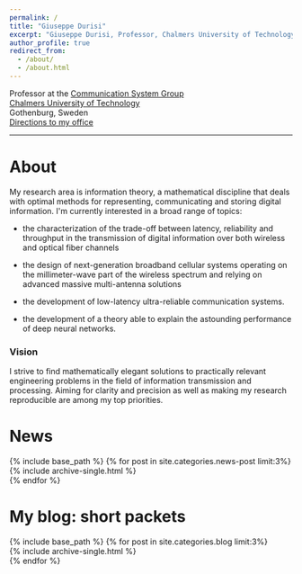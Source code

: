 ```yaml
---
permalink: /
title: "Giuseppe Durisi"
excerpt: "Giuseppe Durisi, Professor, Chalmers University of Technology, information theory, machine learning, AI"
author_profile: true
redirect_from: 
  - /about/
  - /about.html
---
```

<!-- excerpt: "Professor, Chalmers University of Technology" -->


Professor at the [Communication System Group](https://www.chalmers.se/en/staff/Pages/giuseppe-durisi.aspx)  
[Chalmers University of Technology](https://www.chalmers.se/sv/Sidor/default.aspx)    
Gothenburg, Sweden    
[Directions to my office](http://maps.google.com/maps/ms?ie=UTF&msa=0&msid=108483441345999380628.00049637fcf7f87e20bc4)

---
# About
My research area is information theory, a mathematical discipline that deals with optimal methods for representing, communicating and storing digital information. 
I'm currently interested in a broad range of topics:

- the characterization of the trade-off between latency, reliability and throughput in the transmission of digital information over both wireless and optical fiber channels

- the design of next-generation broadband cellular systems operating on the millimeter-wave part of the wireless spectrum and relying on advanced massive multi-antenna solutions

- the development of  low-latency ultra-reliable communication systems.

- the development of a theory able to explain the astounding performance of deep neural networks.

### Vision
I strive  to find mathematically elegant solutions to practically relevant engineering problems in the field of information transmission and processing.  Aiming for clarity and precision as well as making my research reproducible are among  my top priorities. 


# News
{% include base_path %}
{% for post in site.categories.news-post limit:3%}
    {% include archive-single.html %}  
{% endfor %}

# My blog: short packets

{% include base_path %}
{% for post in site.categories.blog limit:3%}  
    {% include archive-single.html %}  
{% endfor %}